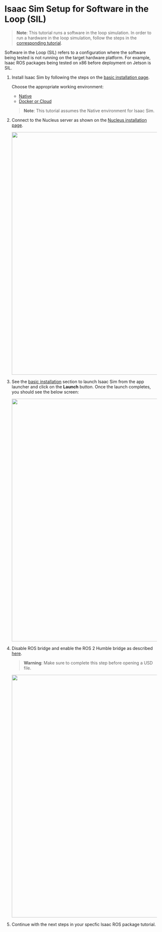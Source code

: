 # Isaac Sim Setup for Software in the Loop (SIL)

> **Note**: This tutorial runs a software in the loop simulation. In order to run a hardware in the loop simulation, follow the steps in the [corresponding tutorial](https://github.com/NVIDIA-ISAAC-ROS/isaac_ros_common/blob/main/docs/isaac-sim-hil-setup.md).

Software in the Loop (SIL) refers to a configuration where the software being tested is not running on the target hardware platform. For example, Isaac ROS packages being tested on x86 before deployment on Jetson is SIL.

1. Install Isaac Sim by following the steps on the [basic installation page](https://docs.omniverse.nvidia.com/app_isaacsim/app_isaacsim/install_basic.html).

    Choose the appropriate working environment:
    - [Native](https://docs.omniverse.nvidia.com/app_isaacsim/app_isaacsim/install_basic.html)
    - [Docker or Cloud](https://docs.omniverse.nvidia.com/app_isaacsim/app_isaacsim/install_advanced.html)

    > **Note**: This tutorial assumes the Native environment for Isaac Sim.

2. Connect to the Nucleus server as shown on the [Nucleus installation page](https://docs.omniverse.nvidia.com/prod_nucleus/prod_nucleus/workstation/installation.html).

    <div align="center"><img src="../resources/isaac_sim_nucleus_setup.png" width="800px"/></div>

3. See the [basic installation](https://docs.omniverse.nvidia.com/app_isaacsim/app_isaacsim/install_basic.html#isaac-sim-setup-native-workstation-launcher) section to launch Isaac Sim from the app launcher and click on the **Launch** button. Once the launch completes, you should see the below screen:

    <div align="center"><img src="../resources/isaac_sim_initial_screen.png" width="800px"/></div>

4. Disable ROS bridge and enable the ROS 2 Humble bridge as described [here](https://docs.omniverse.nvidia.com/app_isaacsim/app_isaacsim/ext_omni_isaac_ros_bridge.html#ros2-bridge).

    > **Warning**: Make sure to complete this step before opening a USD file.
    <div align="center"><img src="../resources/isaac_sim_ros_bridge.png" width="800px"/></div>

5. Continue with the next steps in your specfic Isaac ROS package tutorial.
